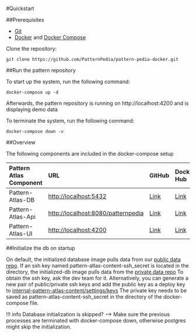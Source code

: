 #Quickstart

##Prerequisites


* [Git](https://git-scm.com/downloads)
* [Docker](https://docs.docker.com/engine/install/) and [Docker Compose](https://docs.docker.com/compose/install/)

Clone the repository:

``git clone https://github.com/PatternPedia/pattern-pedia-docker.git``

##Run the pattern repository

To start up the system, run the following command:

``docker-compose up -d``

Afterwards, the pattern repository is running on http://localhost:4200 and is displaying demo data

To terminate the system, run the following command:

``docker-compose down -v``


##Overview

The following components are included in the docker-compose setup

| Pattern Atlas Component | URL | GitHub | Docker Hub |
|:------------------- |:--- |:------ |:---------- |
| Pattern-Atlas-DB | <http://localhost:5432> | [Link](https://www.github.com/PatternAtlas/initialized-pattern-atlas-db) | [Link](https://hub.docker.com/r/patternpedia/initialized-pattern-atlas-db) |
| Pattern-Atlas-Api | <http://localhost:8080/patternpedia> | [Link](https://github.com/PatternAtlas/pattern-atlas-api) | [Link](https://hub.docker.com/r/patternpedia/patternrepo-api) |
| Pattern-Atlas-UI | <http://localhost:4200> | [Link](https://github.com/PatternAtlas/pattern-atlas-ui) | [Link](https://hub.docker.com/r/patternpedia/patternrepo-ui) |


##Initialize the db on startup

On default, the initialized database image pulls data from our [public data repo](https://github.com/PatternAtlas/pattern-atlas-content).
If an ssh key named pattern-atlas-content-ssh_secret is located in the directory, the initialized-db image pulls data from the [private data repo](https://github.com/PatternAtlas/internal-pattern-atlas-content)
To obtain the ssh key, ask the dev team for it. Alternatively, you can generate a new pair of public/private ssh keys and add the public key as a deploy key to [internal-pattern-atlas-content/settings/keys](https://github.com/PatternAtlas/internal-pattern-atlas-content/settings/keys) The private key needs to be saved as pattern-atlas-content-ssh_secret in the directory of the docker-compose file.


!!! info
    Database initialization is skipped? --> Make sure the previous processes are terminated with docker-compose down, otherwise postgres might skip the initialization.
